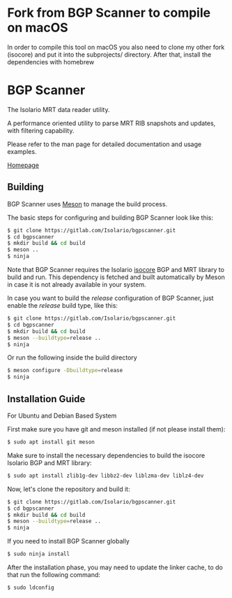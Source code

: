 # Fork from BGP Scanner to compile on macOS
In order to compile this tool on macOS you also need to clone my other fork (isocore) and put it into the subprojects/ directory.
After that, install the dependencies with homebrew

# BGP Scanner

The Isolario MRT data reader utility.

A performance oriented utility to parse MRT RIB snapshots and updates,
with filtering capability.

Please refer to the man page for detailed documentation and usage examples.

[Homepage](https://isolario.it)

## Building

BGP Scanner uses [Meson](https://mesonbuild.com) to manage the build process.

The basic steps for configuring and building BGP Scanner look like this:

```bash
$ git clone https://gitlab.com/Isolario/bgpscanner.git
$ cd bgpscanner
$ mkdir build && cd build
$ meson ..
$ ninja
```

Note that BGP Scanner requires the Isolario
[isocore](https://gitlab.com/Isolario/isocore.git) BGP and MRT library to
build and run. This dependency is fetched and built automatically by Meson in
case it is not already available in your system.

In case you want to build the *release* configuration of BGP Scanner, just
enable the *release* build type, like this:

```bash
$ git clone https://gitlab.com/Isolario/bgpscanner.git
$ cd bgpscanner
$ mkdir build && cd build
$ meson --buildtype=release ..
$ ninja
```

Or run the following inside the build directory

```bash
$ meson configure -Dbuildtype=release
$ ninja
```

## Installation Guide

For Ubuntu and Debian Based System

First make sure you have git and meson installed (if not please install them):

```bash
$ sudo apt install git meson
```

Make sure to install the necessary dependencies to build the isocore Isolario
BGP and MRT library:

```bash
$ sudo apt install zlib1g-dev libbz2-dev liblzma-dev liblz4-dev
```

Now, let's clone the repository and build it:

```bash
$ git clone https://gitlab.com/Isolario/bgpscanner.git
$ cd bgpscanner
$ mkdir build && cd build
$ meson --buildtype=release ..
$ ninja
```

If you need to install BGP Scanner globally

```bash
$ sudo ninja install
```

After the installation phase, you may need to update
the linker cache, to do that run the following command:
```bash
$ sudo ldconfig
```
